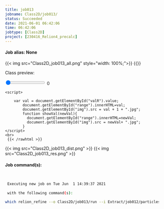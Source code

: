 ```yaml
---
title: job013
jobname: Class2D/job013/
status: Succeeded
date: 2021-06-01 06:42:06
time: 06:42:06
jobtype: [Class2D]
project: [230416_Relion4_precalc]
---
```


#### Job alias: None

{{< img src="Class2D_job013_all.png" style="width: 100%;">}}
{{<rawhtml >}} 
    <div class="center">
    <p>Class preview:<p>
    <input id="valR" type="range" min="1" max="100" value="1" step="1" oninput="showVal(this.value)" onchange="showVal(this.value)" />
    <span id="range">0</span>
    <img id="img" width="250">
    </div>

    <script>

        var val = document.getElementById("valR").value;
            document.getElementById("range").innerHTML=val;
            document.getElementById("img").src = val + 1 + ".jpg";
            function showVal(newVal){
              document.getElementById("range").innerHTML=newVal;
              document.getElementById("img").src = newVal+ ".jpg";
            }
    </script>
    <br>
     {{< /rawhtml >}}
{{< img src="Class2D_job013_dist.png" >}}
{{< img src="Class2D_job013_res.png" >}}

#### Job command(s):

```bash

 
 Executing new job on Tue Jun  1 14:39:37 2021
 
 with the following command(s): 

which relion_refine --o Class2D/job013/run --i Extract/job012/particles.star --dont_combine_weights_via_disc --preread_images  --pool 30 --pad 2  --ctf  --iter 100 --grad --class_inactivity_threshold 0.1  --init_blobs --tau2_fudge 2 --particle_diameter 200 --K 100 --flatten_solvent  --zero_mask  --center_classes  --oversampling 1 --psi_step 12 --offset_range 5 --offset_step 2 --norm --scale  --j 12 --gpu "4,5,6,7"  --pipeline_control Class2D/job013/
 
 


